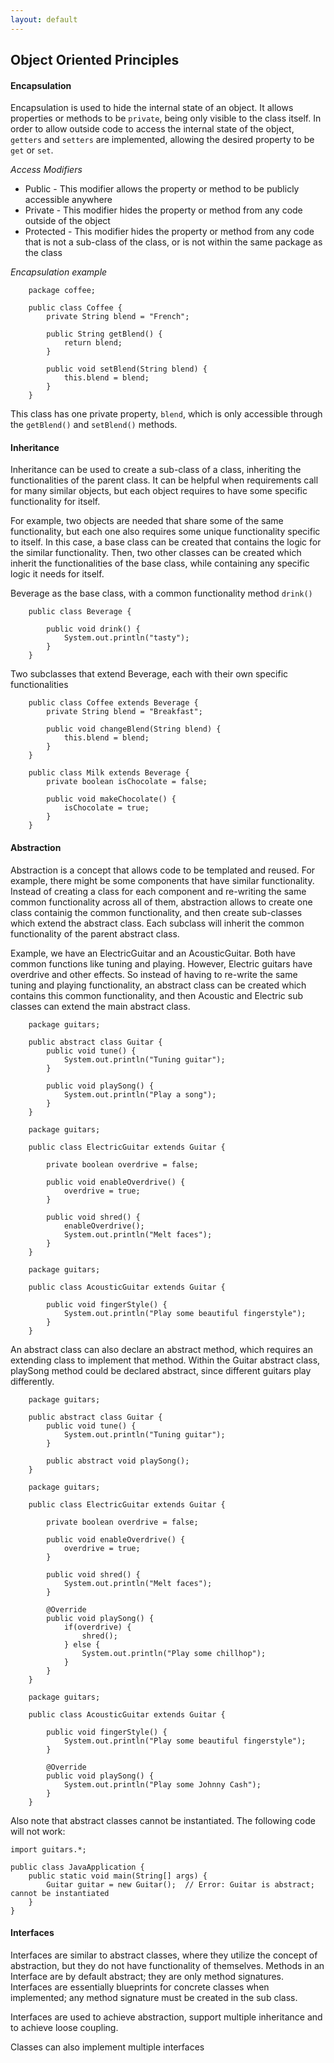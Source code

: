 ```yaml
---
layout: default
---
```


## Object Oriented Principles

#### Encapsulation

Encapsulation is used to hide the internal state of an object. It allows properties or methods to be `private`, being only visible to the class itself. In order to allow outside code to access the internal state of the object, `getters` and `setters` are implemented, allowing the desired property to be `get` or `set`.

*Access Modifiers*
  * Public - This modifier allows the property or method to be publicly accessible anywhere
  * Private - This modifier hides the property or method from any code outside of the object
  * Protected - This modifier hides the property or method from any code that is not a sub-class of the class, or is not within the same package as the class

*Encapsulation example*

```
    package coffee;

    public class Coffee {
        private String blend = "French";
        
        public String getBlend() {
            return blend;
        }
        
        public void setBlend(String blend) {
            this.blend = blend;
        }
    }
```

This class has one private property, `blend`, which is only accessible through the `getBlend()` and `setBlend()` methods. 

#### Inheritance

Inheritance can be used to create a sub-class of a class, inheriting the functionalities of the parent class. It can be helpful when requirements call for many similar objects, but each object requires to have some specific functionality for itself.

For example, two objects are needed that share some of the same functionality, but each one also requires some unique functionality specific to itself. In this case, a base class can be created that contains the logic for the similar functionality. Then, two other classes can be created which inherit the functionalities of the base class, while containing any specific logic it needs for itself.

Beverage as the base class, with a common functionality method `drink()`

```
    public class Beverage {
        
        public void drink() {
            System.out.println("tasty");
        }
    }
```

Two subclasses that extend Beverage, each with their own specific functionalities

```
    public class Coffee extends Beverage {
        private String blend = "Breakfast";
        
        public void changeBlend(String blend) {
            this.blend = blend;
        }
    }
```

```
    public class Milk extends Beverage {
        private boolean isChocolate = false;
        
        public void makeChocolate() {
            isChocolate = true;
        }
    }
```

#### Abstraction

Abstraction is a concept that allows code to be templated and reused. For example, there might be some components that have similar functionality. Instead of creating a class for each component and re-writing the same common functionality across all of them, abstraction allows to create one class containig the common functionality, and then create sub-classes which extend the abstract class. Each subclass will inherit the common functionality of the parent abstract class.

Example, we have an ElectricGuitar and an AcousticGuitar. Both have common functions like tuning and playing. However, Electric guitars have overdrive and other effects. So instead of having to re-write the same tuning and playing functionality, an abstract class can be created which contains this common functionality, and then Acoustic and Electric sub classes can extend the main abstract class.

```
    package guitars;

    public abstract class Guitar {
        public void tune() {
            System.out.println("Tuning guitar");
        }
        
        public void playSong() {
            System.out.println("Play a song");
        }
    }
```

```
    package guitars;

    public class ElectricGuitar extends Guitar {

        private boolean overdrive = false;
        
        public void enableOverdrive() {
            overdrive = true;
        }
        
        public void shred() {
            enableOverdrive();
            System.out.println("Melt faces");
        }
    }
```

```
    package guitars;

    public class AcousticGuitar extends Guitar {

        public void fingerStyle() {
            System.out.println("Play some beautiful fingerstyle");
        }
    }
```

An abstract class can also declare an abstract method, which requires an extending class to implement that method. Within the Guitar abstract class, playSong method could be declared abstract, since different guitars play differently.

```
    package guitars;

    public abstract class Guitar {
        public void tune() {
            System.out.println("Tuning guitar");
        }
        
        public abstract void playSong();
    }
```

```
    package guitars;

    public class ElectricGuitar extends Guitar {

        private boolean overdrive = false;
        
        public void enableOverdrive() {
            overdrive = true;
        }
        
        public void shred() {
            System.out.println("Melt faces");
        }
        
        @Override
        public void playSong() {
            if(overdrive) {
                shred();
            } else {
                System.out.println("Play some chillhop");
            }
        }
    }
```

```
    package guitars;

    public class AcousticGuitar extends Guitar {

        public void fingerStyle() {
            System.out.println("Play some beautiful fingerstyle");
        }
        
        @Override
        public void playSong() {
            System.out.println("Play some Johnny Cash");
        }
    }
```

Also note that abstract classes cannot be instantiated. The following code will not work:

```
import guitars.*;

public class JavaApplication {
    public static void main(String[] args) {
        Guitar guitar = new Guitar();  // Error: Guitar is abstract; cannot be instantiated
    }
}
```


#### Interfaces

Interfaces are similar to abstract classes, where they utilize the concept of abstraction, but they do not have functionality of themselves. Methods in an Interface are by default abstract; they are only method signatures. Interfaces are essentially blueprints for concrete classes when implemented; any method signature must be created in the sub class.

Interfaces are used to achieve abstraction, support multiple inheritance and to achieve loose coupling.

Classes can also implement multiple interfaces

